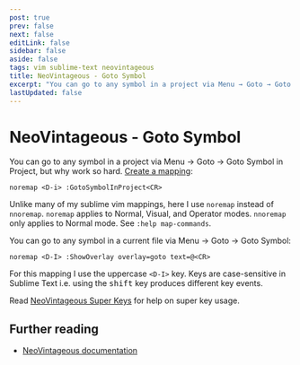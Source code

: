 ```yaml
---
post: true
prev: false
next: false
editLink: false
sidebar: false
aside: false
tags: vim sublime-text neovintageous
title: NeoVintageous - Goto Symbol
excerpt: "You can go to any symbol in a project via Menu → Goto → Goto Symbol in Project, but why work so hard."
lastUpdated: false
---
```


# NeoVintageous - Goto Symbol

You can go to any symbol in a project via Menu → Goto → Goto Symbol in Project, but why work so hard. [Create a mapping](/2022/11/21/vimrc-and-neovintageousrc/):

```vim
noremap <D-i> :GotoSymbolInProject<CR>
```

Unlike many of my sublime vim mappings, here I use `noremap` instead of `nnoremap`.  `noremap` applies to Normal, Visual, and Operator modes.  `nnoremap` only applies to Normal mode. See `:help map-commands`.

You can go  to any symbol in a current file via Menu → Goto → Goto Symbol:

```vim
noremap <D-I> :ShowOverlay overlay=goto text=@<CR>
```

For this mapping I use the uppercase `<D-I>` key.  Keys are case-sensitive in Sublime Text i.e. using the <kbd>shift</kbd> key produces different key events.

Read [NeoVintageous Super Keys](/2022/09/22/neovintageous-super-keys/) for help on super key usage.

## Further reading

* [NeoVintageous documentation](https://neovintageous.github.io/?ref=blog.gerardroche.com)
